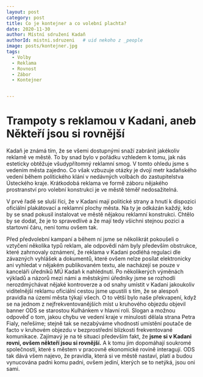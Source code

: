 ```yaml
---
layout: post
category: post
title: Co je kontejner a co volební plachta?
date: 2020-11-30
author: Místní sdružení Kadaň
authorId: mistni.sdruzeni   # uid nekoho z _people
image: posts/kontejner.jpg
tags:
  - Volby
  - Reklama
  - Rovnost
  - Zábor 
  - Kontejner


---
```


# Trampoty s reklamou v Kadani, aneb Někteří jsou si rovnější

Kadaň je známá tím, že se všemi dostupnými snaží zabránit jakékoliv reklamě ve městě. 
To by snad bylo v pořádku vzhledem k tomu, jak nás esteticky obtěžuje všudypřítomný reklamní smog. V tomto ohledu jsme s vedením města zajedno. 
Co však vzbuzuje otázky je dvojí metr kadaňského vedení během politického klání v nedávných volbách do zastupitelstva Ústeckého kraje. Krátkodobá reklama ve formě záboru nějakého prostranství pro volební konstrukci je ve městě téměř nedosažitelná.

V prvé řadě se sluší říci, že v Kadani mají politické strany a hnutí k dispozici oficiální plakátovací a reklamní plochy města. Na ty je odkázán každý, kdo by se snad pokusil instalovat ve městě nějakou reklamní konstrukci. Chtělo by se dodat, že je to spravedlivé a že mají tedy všichni stejnou pozici a startovní čáru, není tomu ovšem tak.

Před předvolební kampaní a během ní jsme se několikrát pokoušeli o vztyčení několika typů reklam, ale odpovědí nám byly především obstrukce, které zahrnovaly oznámení, že reklama v Kadani podléhá regulaci dle závazných vyhlášek a dokumentů, které ovšem nelze posílat elektronicky ani vyhledat v nějakém publikovaném textu, ale nacházejí se pouze v kanceláři úředníků MÚ Kadaň k nahlédnutí. 
Po několikerých výměnách výkladů a názorů mezi námi a městskými úředníky jsme se rozhodli nerozdmýchávat nějaké kontroverze a od snahy umístit v Kadani jakoukoliv viditelnější reklamu oficiální cestou jsme upustili s tím, že se alespoň pravidla na území města týkají všech.
O to větší bylo naše překvapení, když se na jednom z nejfrekventovanějších míst u kruhového objezdu objevil banner ODS se starostou Kulhánkem v hlavní roli.
Slogan a možnou odpověď o tom, jakou chybu ve vedení kraje v minulosti dělala strana Petra Fialy, neřešíme; stejně tak se nezabýváme vhodností umístění poutače de facto v kruhovém objezdu v bezprostřední blízkosti frekventované komunikace. 
Zajímavý je na té situaci především fakt, že **jsme si v Kadani rovni, ovšem někteří jsou si rovnější.**
A k tomu jim dopomáhají soukromé společnosti, které s městem v pracovně ekonomické rovině interagují. 
ODS tak dává všem najevo, že pravidla, která si ve městě nastaví, platí a budou vynucována padni komu padni, ovšem jediní, kterých se to netýká, jsou oni sami.
